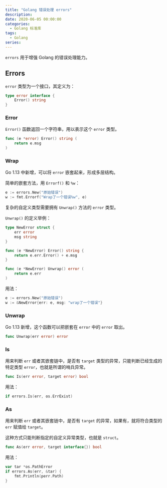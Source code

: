 ```yaml
---
title: "Golang 错误处理 errors"
description: 
date: 2020-06-05 00:00:00
categories:
  - Golang 标准库
tags:
  - Golang
series:	
---
```


`errors` 用于增强 Golang 的错误处理能力。

<!--more-->

## Errors

`error` 类型为一个接口，其定义为：

```go
type error interface {
	Error() string
}
```

### Error

`Error()` 函数返回一个字符串，用以表示这个 `error` 类型。

```go
func (e *error) Error() string (
	return e.msg
)
```

### Wrap

Go 1.13 中新增，可以将 `error` 嵌套起来，形成多层结构。

简单的嵌套方法，用 `Errorf()` 和 `%w`：

```go
e := errors.New("原始错误")
w := fmt.Errorf("Wrap了一个错误%w", e)
```

复杂的自定义类型需要拥有 `Unwrap()` 方法的 `error` 类型。

`Unwrap()` 的定义举例：

```go
type NewError struct {
	err error
	msg string
}

func (e *NewError) Error() string {
	return e.err.Error() + e.msg
}

func (e *NewError) Unwrap() error (
	return e.err
)
```

用法：

```go
e := errors.New("原始错误")
w := &NewError{err: e, msg: "wrap了一个错误"}
```

### Unwrap

Go 1.13 新增，这个函数可以把嵌套在 `error` 中的 `error` 取出。

```go
func Unwrap(err error) error
```

### Is

用来判断 `err` 或者其嵌套链中，是否有 `target` 类型的异常，只能判断已经生成的特定类型 `error`，也就是所谓的哨兵异常。

```go
func Is(err error, target error) bool
```

用法：

```go
if errors.Is(err, os.ErrExist)
```

### As

用来判断 `err` 或者其嵌套链中，是否有 `target` 的异常，如果有，就将符合类型的 `err` 赋值给 `target`。

这种方式只能判断指定的自定义异常类型，也就是 `struct`。

```go
func As(err error, target interface{}) bool
```

用法：

```go
var tar *os.PathError
if errors.As(err, &tar) {
	fmt.Println(perr.Path)
}
```

